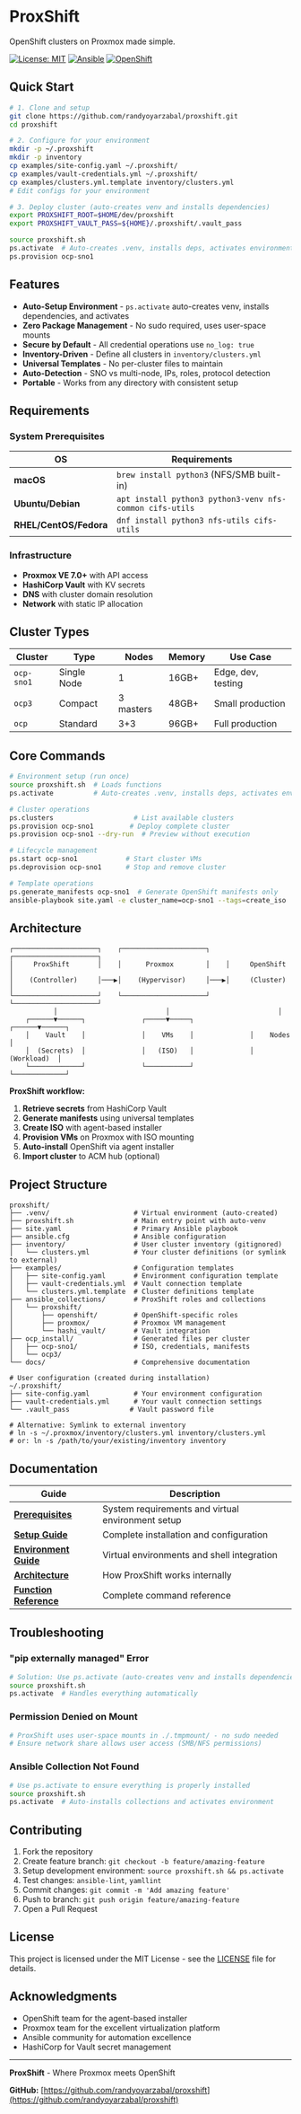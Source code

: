 # ProxShift

OpenShift clusters on Proxmox made simple.

[![License: MIT](https://img.shields.io/badge/License-MIT-yellow.svg)](https://opensource.org/licenses/MIT)
[![Ansible](https://img.shields.io/badge/Ansible-2.15%2B-red)](https://ansible.com)
[![OpenShift](https://img.shields.io/badge/OpenShift-4.16%2B-red)](https://openshift.com)

## Quick Start

```bash
# 1. Clone and setup
git clone https://github.com/randyoyarzabal/proxshift.git
cd proxshift

# 2. Configure for your environment
mkdir -p ~/.proxshift
mkdir -p inventory
cp examples/site-config.yaml ~/.proxshift/
cp examples/vault-credentials.yml ~/.proxshift/
cp examples/clusters.yml.template inventory/clusters.yml
# Edit configs for your environment

# 3. Deploy cluster (auto-creates venv and installs dependencies)
export PROXSHIFT_ROOT=$HOME/dev/proxshift
export PROXSHIFT_VAULT_PASS=${HOME}/.proxshift/.vault_pass

source proxshift.sh
ps.activate  # Auto-creates .venv, installs deps, activates environment
ps.provision ocp-sno1
```

## Features

- **Auto-Setup Environment** - `ps.activate` auto-creates venv, installs dependencies, and activates
- **Zero Package Management** - No sudo required, uses user-space mounts
- **Secure by Default** - All credential operations use `no_log: true`
- **Inventory-Driven** - Define all clusters in `inventory/clusters.yml`
- **Universal Templates** - No per-cluster files to maintain
- **Auto-Detection** - SNO vs multi-node, IPs, roles, protocol detection
- **Portable** - Works from any directory with consistent setup

## Requirements

### System Prerequisites

| OS | Requirements |
|----|-------------|
| **macOS** | `brew install python3` (NFS/SMB built-in) |
| **Ubuntu/Debian** | `apt install python3 python3-venv nfs-common cifs-utils` |
| **RHEL/CentOS/Fedora** | `dnf install python3 nfs-utils cifs-utils` |

### Infrastructure

- **Proxmox VE 7.0+** with API access
- **HashiCorp Vault** with KV secrets
- **DNS** with cluster domain resolution
- **Network** with static IP allocation

## Cluster Types

| Cluster | Type | Nodes | Memory | Use Case |
|---------|------|-------|---------|----------|
| `ocp-sno1` | Single Node | 1 | 16GB+ | Edge, dev, testing |
| `ocp3` | Compact | 3 masters | 48GB+ | Small production |
| `ocp` | Standard | 3+3 | 96GB+ | Full production |

## Core Commands

```bash
# Environment setup (run once)
source proxshift.sh  # Loads functions
ps.activate          # Auto-creates .venv, installs deps, activates environment

# Cluster operations
ps.clusters                    # List available clusters
ps.provision ocp-sno1         # Deploy complete cluster
ps.provision ocp-sno1 --dry-run  # Preview without execution

# Lifecycle management
ps.start ocp-sno1            # Start cluster VMs
ps.deprovision ocp-sno1      # Stop and remove cluster

# Template operations
ps.generate_manifests ocp-sno1  # Generate OpenShift manifests only
ansible-playbook site.yaml -e cluster_name=ocp-sno1 --tags=create_iso
```

## Architecture

```text
┌─────────────────────┐    ┌─────────────────────┐    ┌─────────────────────┐
│     ProxShift       │    │      Proxmox        │    │     OpenShift       │
│    (Controller)     │───▶│    (Hypervisor)     │───▶│     (Cluster)       │
└─────────────────────┘    └─────────────────────┘    └─────────────────────┘
           │                           │                           │
    ┌──────▼──────┐              ┌─────▼─────┐              ┌──────▼──────┐
    │    Vault    │              │    VMs    │              │    Nodes    │
    │  (Secrets)  │              │   (ISO)   │              │ (Workload)  │
    └─────────────┘              └───────────┘              └─────────────┘
```

**ProxShift workflow:**

1. **Retrieve secrets** from HashiCorp Vault
2. **Generate manifests** using universal templates
3. **Create ISO** with agent-based installer
4. **Provision VMs** on Proxmox with ISO mounting
5. **Auto-install** OpenShift via agent installer
6. **Import cluster** to ACM hub (optional)

## Project Structure

```text
proxshift/
├── .venv/                     # Virtual environment (auto-created)
├── proxshift.sh               # Main entry point with auto-venv
├── site.yaml                  # Primary Ansible playbook
├── ansible.cfg                # Ansible configuration
├── inventory/                 # User cluster inventory (gitignored)
│   └── clusters.yml           # Your cluster definitions (or symlink to external)
├── examples/                  # Configuration templates
│   ├── site-config.yaml       # Environment configuration template
│   ├── vault-credentials.yml  # Vault connection template
│   └── clusters.yml.template  # Cluster definitions template
├── ansible_collections/       # ProxShift roles and collections
│   └── proxshift/
│       ├── openshift/         # OpenShift-specific roles
│       ├── proxmox/           # Proxmox VM management
│       └── hashi_vault/       # Vault integration
├── ocp_install/               # Generated files per cluster
│   ├── ocp-sno1/              # ISO, credentials, manifests
│   └── ocp3/
└── docs/                      # Comprehensive documentation

# User configuration (created during installation)
~/.proxshift/
├── site-config.yaml           # Your environment configuration
├── vault-credentials.yml      # Your vault connection settings
└── .vault_pass               # Vault password file

# Alternative: Symlink to external inventory
# ln -s ~/.proxmox/inventory/clusters.yml inventory/clusters.yml
# or: ln -s /path/to/your/existing/inventory inventory
```

## Documentation

| Guide | Description |
|-------|-------------|
| **[Prerequisites](docs/prerequisites.md)** | System requirements and virtual environment setup |
| **[Setup Guide](docs/setup.md)** | Complete installation and configuration |
| **[Environment Guide](docs/environment.md)** | Virtual environments and shell integration |
| **[Architecture](docs/architecture.md)** | How ProxShift works internally |
| **[Function Reference](docs/FUNCTION_REFERENCE.md)** | Complete command reference |

## Troubleshooting

### "pip externally managed" Error

```bash
# Solution: Use ps.activate (auto-creates venv and installs dependencies)
source proxshift.sh
ps.activate  # Handles everything automatically
```

### Permission Denied on Mount

```bash
# ProxShift uses user-space mounts in ./.tmpmount/ - no sudo needed
# Ensure network share allows user access (SMB/NFS permissions)
```

### Ansible Collection Not Found

```bash
# Use ps.activate to ensure everything is properly installed
source proxshift.sh
ps.activate  # Auto-installs collections and activates environment
```

## Contributing

1. Fork the repository
2. Create feature branch: `git checkout -b feature/amazing-feature`
3. Setup development environment: `source proxshift.sh && ps.activate`
4. Test changes: `ansible-lint`, `yamllint`
5. Commit changes: `git commit -m 'Add amazing feature'`
6. Push to branch: `git push origin feature/amazing-feature`
7. Open a Pull Request

## License

This project is licensed under the MIT License - see the [LICENSE](LICENSE) file for details.

## Acknowledgments

- OpenShift team for the agent-based installer
- Proxmox team for the excellent virtualization platform
- Ansible community for automation excellence
- HashiCorp for Vault secret management

---

**ProxShift** - Where Proxmox meets OpenShift

**GitHub:** [https://github.com/randyoyarzabal/proxshift](https://github.com/randyoyarzabal/proxshift)
